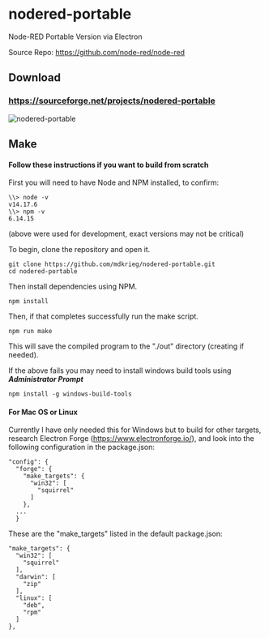 # nodered-portable
Node-RED Portable Version via Electron

Source Repo: https://github.com/node-red/node-red

## Download

### https://sourceforge.net/projects/nodered-portable

![nodered-portable](https://user-images.githubusercontent.com/66855036/140457489-48035e8e-ad47-43a8-b982-aa95c8ce4784.png)


## Make

#### Follow these instructions if you want to build from scratch

First you will need to have Node and NPM installed, to confirm:
```
\\> node -v
v14.17.6
\\> npm -v
6.14.15
```
(above were used for development, exact versions may not be critical)

To begin, clone the repository and open it.
```
git clone https://github.com/mdkrieg/nodered-portable.git
cd nodered-portable
```
Then install dependencies using NPM.
```
npm install
```
Then, if that completes successfully run the make script.
```
npm run make
```
This will save the compiled program to the "./out" directory (creating if needed).

If the above fails you may need to install windows build tools using ***Administrator Prompt***
```
npm install -g windows-build-tools
```

#### For Mac OS or Linux

Currently I have only needed this for Windows but to build for other targets, research Electron Forge (https://www.electronforge.io/), and look into the following configuration in the package.json:
```
"config": {
  "forge": {
    "make_targets": {
      "win32": [
        "squirrel"
      ]
    },
  ...
  }
```

These are the "make_targets" listed in the default package.json:
```
"make_targets": {
  "win32": [
    "squirrel"
  ],
  "darwin": [
    "zip"
  ],
  "linux": [
    "deb",
    "rpm"
  ]
},
```
